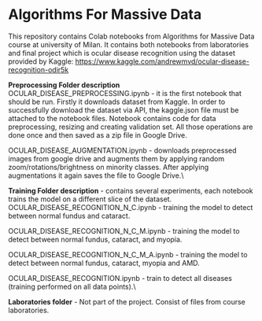 # Algorithms For Massive Data
This repository contains Colab notebooks from Algorithms for Massive Data course at university of Milan. It contains both notebooks from laboratories and final project which is ocular disease recognition using the dataset provided by Kaggle: https://www.kaggle.com/andrewmvd/ocular-disease-recognition-odir5k



**Preprocessing Folder description**\
OCULAR_DISEASE_PREPROCESSING.ipynb - it is the first notebook that should be run. Firstly it downloads dataset from Kaggle. In order to successfully download the dataset via API, the kaggle.json file must be attached to the notebook files.  Notebook contains code for data preprocessing, resizing and creating validation set. All those operations are done once and then saved as a zip file in Google Drive. 

OCULAR_DISEASE_AUGMENTATION.ipynb - downloads preprocessed images from google drive and augments them by applying random zoom/rotations/brightness on minority classes. After applying augmentations it again saves the file to Google Drive.\


**Training Folder description** - contains several experiments, each notebook trains the model  on a  different slice of the dataset.
OCULAR_DISEASE_RECOGNITION_N_C.ipynb - training the model to detect between normal fundus and cataract.

OCULAR_DISEASE_RECOGNITION_N_C_M.ipynb - training the model to detect between normal fundus, cataract, and myopia.

OCULAR_DISEASE_RECOGNITION_N_C_M_A.ipynb -  training the model to detect between normal fundus, cataract, myopia and AMD.

OCULAR_DISEASE_RECOGNITION.ipynb - train to detect all diseases (training performed on all data points).\


**Laboratories folder** -  Not part of the project. Consist of files from course laboratories. 

